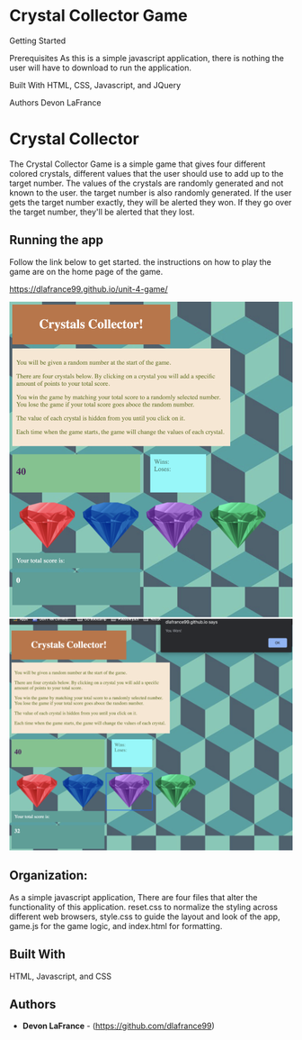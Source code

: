 # Crystal Collector Game

 

Getting Started



Prerequisites
As this is a simple javascript application, there is nothing the user will have to download to run the application.

Built With
HTML, CSS, Javascript, and JQuery


Authors
Devon LaFrance



# Crystal Collector
The Crystal Collector Game is a simple game that gives four different colored crystals, different values that the user should use to add up to the target number. The values of the crystals are randomly generated and not known to the user. the target number is also randomly generated. If the user gets the target number exactly, they will be alerted they won. If they go over the target number, they'll be alerted that they lost. 

## Running the app 
Follow the link below to get started. the instructions on how to play the game are on the home page of the game. 

https://dlafrance99.github.io/unit-4-game/

![general layout](https://raw.githubusercontent.com/dlafrance99/Crystal-Collector/master/assets/images/Screen%20Shot%202020-01-16%20at%2011.47.48%20AM.png)
![Winning Warning](https://raw.githubusercontent.com/dlafrance99/Crystal-Collector/master/assets/images/Screen%20Shot%202020-01-16%20at%2011.48.08%20AM.png)


## Organization:

As a simple javascript application, There are four files that alter the functionality of this application. reset.css to normalize the styling across different web browsers, style.css to guide the layout and look of the app, game.js for the game logic, and index.html for formatting.

## Built With
HTML, Javascript, and CSS


## Authors

* **Devon LaFrance** - (https://github.com/dlafrance99)

